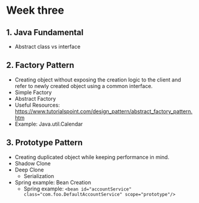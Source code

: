 # Week three

## 1. Java Fundamental 
* Abstract class vs interface 

## 2. Factory Pattern
* Creating object without exposing the creation logic to the client and refer to newly created object using a common interface. 
* Simple Factory
* Abstract Factory
* Useful Resources: https://www.tutorialspoint.com/design_pattern/abstract_factory_pattern.htm
* Example: Java.util.Calendar 

## 3. Prototype Pattern
* Creating duplicated object while keeping performance in mind. 
* Shadow Clone
* Deep Clone
  * Serialization 
* Spring example: Bean Creation
  * Spring example:  ```<bean id="accountService" class="com.foo.DefaultAccountService" scope="prototype"/>```
  
